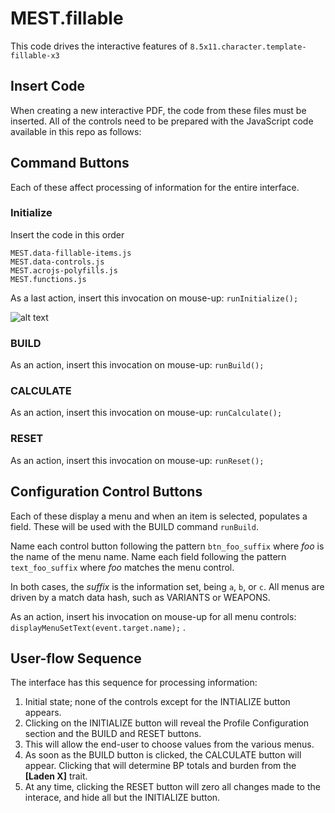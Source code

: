# MEST.fillable
This code drives the interactive features of `8.5x11.character.template-fillable-x3`

## Insert Code
When creating a new interactive PDF, the code from these files must be inserted. All of the controls need to be prepared with the JavaScript code available in this repo as follows:

## Command Buttons
Each of these affect processing of information for the entire interface.

### Initialize
Insert the code in this order

```
MEST.data-fillable-items.js
MEST.data-controls.js
MEST.acrojs-polyfills.js
MEST.functions.js
```
As a last action, insert this invocation on mouse-up:
`runInitialize();`

![alt text](add-javascript.png "Add JavaScript on Mouse Up event")

### BUILD
As an action, insert this invocation on mouse-up:
`runBuild();`

### CALCULATE
As an action, insert this invocation on mouse-up:
`runCalculate();`

### RESET
As an action, insert this invocation on mouse-up:
`runReset();`

## Configuration Control Buttons
Each of these display a menu and when an item is selected, populates a field. These will be used with the BUILD command `runBuild`.

Name each control button following the pattern `btn_foo_suffix` where *foo* is the name of the menu name. Name each field following the pattern `text_foo_suffix` where *foo* matches the menu control.

In both cases, the *suffix* is the information set, being `a`, `b`, or `c`. All menus are driven by a match data hash, such as VARIANTS or WEAPONS. 

As an action, insert his invocation on mouse-up for all menu controls: `displayMenuSetText(event.target.name);` .

## User-flow Sequence
The interface has this sequence for processing information:

1. Initial state; none of the controls except for the INTIALIZE button appears.
2. Clicking on the INITIALIZE button will reveal the Profile Configuration section and the BUILD and RESET buttons.
3. This will allow the end-user to choose values from the various menus.
4. As soon as the BUILD button is clicked, the CALCULATE button will appear. Clicking that will determine BP totals and burden from the **[Laden X]** trait.
5. At any time, clicking the RESET button will zero all changes made to the interace, and hide all but the INITIALIZE button.

